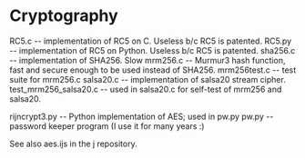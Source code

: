 # Cryptography

RC5.c      -- implementation of RC5 on C. Useless b/c RC5 is patented.
RC5.py     -- implementation of RC5 on Python. Useless b/c RC5 is patented.
sha256.c   -- implementation of SHA256. Slow
mrm256.c   -- Murmur3 hash function, fast and secure enough to be used instead of SHA256.
mrm256test.c -- test suite for mrm256.c
salsa20.c  -- implementation of salsa20 stream cipher.
test_mrm256_salsa20.c -- used in salsa20.c for self-test of mrm256 and salsa20.

rijncrypt3.py  -- Python implementation of AES; used in pw.py
pw.py          -- password keeper program (I use it for many years :)

See also aes.ijs in the j repository.

